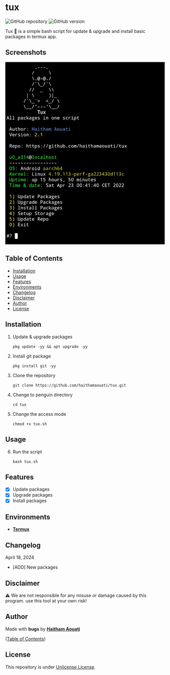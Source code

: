 # tux

![GitHub repository](https://img.shields.io/badge/haithamaouati-tux-blue?style=flat-square&logo=github)
![GitHub version](https://img.shields.io/badge/version-2.5-yellow?style=flat-square)

Tux 🐧 is a simple bash script for update & upgrade and install basic packages in termux app.
## Screenshots

![Screenshot](https://raw.githubusercontent.com/haithamaouati/tux/main/screenshot.jpg?raw=true "Optional Title")

## Table of Contents

- [Installation](#installation)
- [Usage](#usage)
- [Features](#features)
- [Environments](#environments)
- [Changelog](#changelog)
- [Disclaimer](#disclaimer)
- [Author](#author)
- [License](#license)
 
## Installation

1. Update & upgrade packages
    ```
    pkg update -yy && apt upgrade -yy
    ```
    
2. Install git package
    ```
    pkg install git -yy
    ```

3. Clone the repository
    ```
    git clone https://github.com/haithamaouati/tux.git
    ```
4. Change to penguin directory
    ```
    cd tux
    ```
    
5. Change the access mode
    ```
    chmod +x tux.sh
    ```

## Usage

6. Run the script

    ```
    bash tux.sh
    ```

## Features

   - [x] Update packages
   - [x] Upgrade packages
   - [x] Install packages

## Environments

* [**Termux**](https://termux.com)

## Changelog
April 18, 2024
* [ADD] New packages

## Disclaimer

:warning: We are not responsible for any misuse or damage caused by this program. use this tool at your own risk!

## Author

Made with **bugs** by [**Haitham Aouati**](https://t.me/haithamaouati)

([Table of Contents](#table-of-contents))

## License

This repository is under [Unlicense License](https://github.com/haithamaouati/Garou/blob/main/LICENSE).
